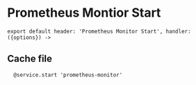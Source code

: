 
# Prometheus Montior Start

    export default header: 'Prometheus Monitor Start', handler: ({options}) ->

## Cache file

      @service.start 'prometheus-monitor'

